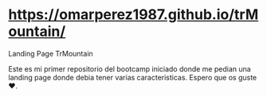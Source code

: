 # https://omarperez1987.github.io/trMountain/
Landing Page TrMountain


Este es mi primer repositorio del bootcamp iniciado donde me pedian una landing page donde debia tener varias caracteristicas.
Espero que os guste ❤.
